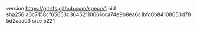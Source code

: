version https://git-lfs.github.com/spec/v1
oid sha256:a3c7158cf65653c36452110061cca74e9b8ea6c1bfc0b84108653d785d2aaa03
size 5221
